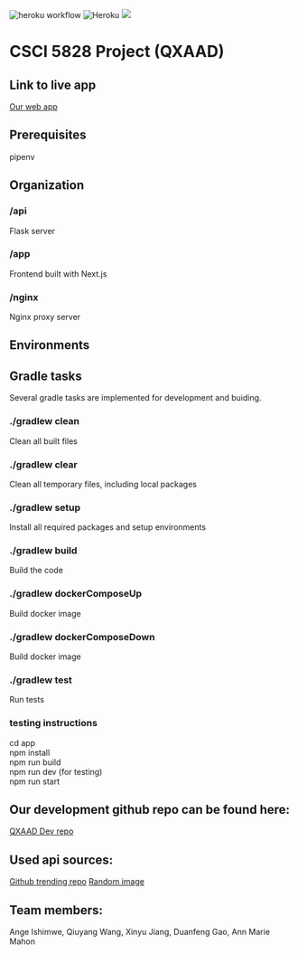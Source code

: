 ![heroku workflow](https://github.com/kevgao/csci5828/actions/workflows/deploy-to-heroku.yaml/badge.svg)
![Heroku](https://pyheroku-badge.herokuapp.com/?app=csci5828dev)
[![](https://img.shields.io/website-up-down-green-red/http/monip.org.svg)](https://csci5828dev.herokuapp.com)





# CSCI 5828 Project (QXAAD)


## Link to live app
[Our web app](https://csci5828app.herokuapp.com/)

## Prerequisites

pipenv

## Organization
### /api
Flask server

### /app
Frontend built with Next.js

### /nginx
Nginx proxy server  

## Environments

## Gradle tasks
Several gradle tasks are implemented for development and buiding. 
### ./gradlew clean
Clean all built files
### ./gradlew clear
Clean all temporary files, including local packages
### ./gradlew setup
Install all required packages and setup environments
### ./gradlew build
Build the code
### ./gradlew dockerComposeUp
Build docker image

### ./gradlew dockerComposeDown
Build docker image
### ./gradlew test
Run tests

### testing instructions
cd app\
npm install\
npm run build\
npm run dev  (for testing)\
npm run start  


## Our development github repo can be found here:
[QXAAD Dev repo](https://github.com/kevgao/csci5828/tree/dev)

## Used api sources:
[Github trending repo](https://www.npmjs.com/package/trending-github)
[Random image](https://source.unsplash.com/)



## Team members:
Ange Ishimwe, Qiuyang Wang, Xinyu Jiang, Duanfeng Gao, Ann Marie Mahon

